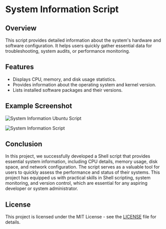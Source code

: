 # System Information Script

## Overview
This script provides detailed information about the system's hardware and software configuration. It helps users quickly gather essential data for troubleshooting, system audits, or performance monitoring.

## Features
- Displays CPU, memory, and disk usage statistics.
- Provides information about the operating system and kernel version.
- Lists installed software packages and their versions.

## Example Screenshot

![System Information Ubuntu Script](https://github.com/user-attachments/assets/cb7d54f6-c38d-4f89-b3d5-033d1ac5deb2)

![System Information Script](https://github.com/user-attachments/assets/2c19411b-521e-460a-9b32-d743a525461c)

## Conclusion

In this project, we successfully developed a Shell script that provides essential system information, including CPU details, memory usage, disk space, and network configuration. The script serves as a valuable tool for users to quickly assess the performance and status of their systems. This project has equipped us with practical skills in Shell scripting, system monitoring, and version control, which are essential for any aspiring developer or system administrator.

## License
This project is licensed under the MIT License - see the [LICENSE](https://github.com/Samuelson777/System-Information-Script/blob/main/LICENSE) file for details.

